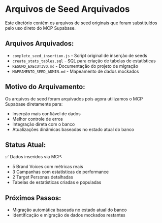 # Arquivos de Seed Arquivados

Este diretório contém os arquivos de seed originais que foram substituídos pelo uso direto do MCP Supabase.

## Arquivos Arquivados:
- `complete_seed_insertion.js` - Script original de inserção de seeds
- `create_stats_tables.sql` - SQL para criação de tabelas de estatísticas  
- `RESUMO_EXECUTIVO.md` - Documentação do projeto de migração
- `MAPEAMENTO_SEED_ADMIN.md` - Mapeamento de dados mockados

## Motivo do Arquivamento:
Os arquivos de seed foram arquivados pois agora utilizamos o MCP Supabase diretamente para:
- Inserção mais confiável de dados
- Melhor controle de erros
- Integração direta com o banco
- Atualizações dinâmicas baseadas no estado atual do banco

## Status Atual:
✅ Dados inseridos via MCP:
- 5 Brand Voices com métricas reais
- 3 Campanhas com estatísticas de performance  
- 2 Target Personas detalhadas
- Tabelas de estatísticas criadas e populadas

## Próximos Passos:
- Migração automática baseada no estado atual do banco
- Identificação e migração de dados mockados restantes